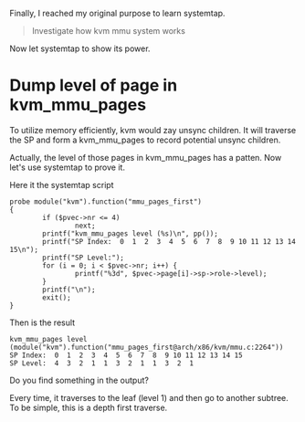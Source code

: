 Finally, I reached my original purpose to learn systemtap.

> Investigate how kvm mmu system works

Now let systemtap to show its power.

# Dump level of page in kvm_mmu_pages

To utilize memory efficiently, kvm would zay unsync children. It will traverse
the SP and form a kvm_mmu_pages to record potential unsync children.

Actually, the level of those pages in kvm_mmu_pages has a patten. Now let's
use systemtap to prove it.

Here it the systemtap script

```
probe module("kvm").function("mmu_pages_first")
{
        if ($pvec->nr <= 4)
                next;
        printf("kvm_mmu_pages level (%s)\n", pp());
        printf("SP Index:  0  1  2  3  4  5  6  7  8  9 10 11 12 13 14 15\n");
        printf("SP Level:");
        for (i = 0; i < $pvec->nr; i++) {
                printf("%3d", $pvec->page[i]->sp->role->level);
        }
        printf("\n");
        exit();
}
```

Then is the result

```
kvm_mmu_pages level (module("kvm").function("mmu_pages_first@arch/x86/kvm/mmu.c:2264"))
SP Index:  0  1  2  3  4  5  6  7  8  9 10 11 12 13 14 15
SP Level:  4  3  2  1  1  3  2  1  1  3  2  1
```

Do you find something in the output?

Every time, it traverses to the leaf (level 1) and then go to another subtree.
To be simple, this is a depth first traverse.
